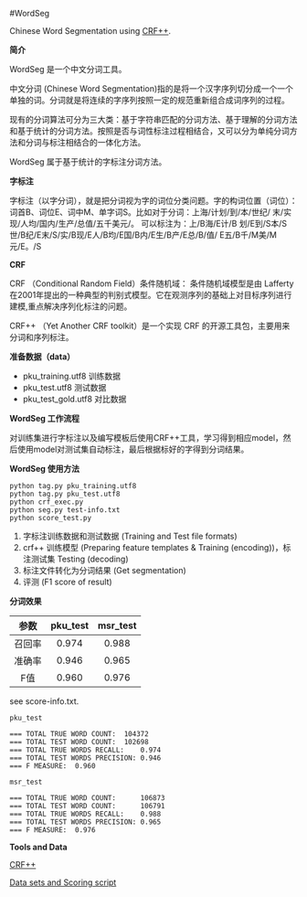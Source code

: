 #WordSeg

Chinese Word Segmentation using [CRF++][link1].

**简介**

WordSeg 是一个中文分词工具。

中文分词 (Chinese Word Segmentation)指的是将一个汉字序列切分成一个一个单独的词。分词就是将连续的字序列按照一定的规范重新组合成词序列的过程。

现有的分词算法可分为三大类：基于字符串匹配的分词方法、基于理解的分词方法和基于统计的分词方法。按照是否与词性标注过程相结合，又可以分为单纯分词方法和分词与标注相结合的一体化方法。

WordSeg 属于基于统计的字标注分词方法。

**字标注**

字标注（以字分词），就是把分词视为字的词位分类问题。字的构词位置（词位）： 词首B、词位E、词中M、单字词S。比如对于分词：上海/计划/到/本/世纪/ 末/实现/人均/国内/生产/总值/五千美元/。 可以标注为：上/B海/E计/B 划/E到/S本/S世/B纪/E末/S/实/B现/E人/B均/E国/B内/E生/B产/E总/B/值/ E五/B千/M美/M元/E。/S

**CRF**

CRF （Conditional Random Field）条件随机域：
条件随机域模型是由 Lafferty 在2001年提出的一种典型的判别式模型。它在观测序列的基础上对目标序列进行建模,重点解决序列化标注的问题。

CRF++ （Yet Another CRF toolkit）是一个实现 CRF 的开源工具包，主要用来分词和序列标注。

**准备数据（data）**

* pku_training.utf8  训练数据
* pku_test.utf8  测试数据
* pku_test_gold.utf8  对比数据

**WordSeg 工作流程**

对训练集进行字标注以及编写模板后使用CRF++工具，学习得到相应model，然后使用model对测试集自动标注，最后根据标好的字得到分词结果。

**WordSeg 使用方法**

```
python tag.py pku_training.utf8
python tag.py pku_test.utf8
python crf_exec.py
python seg.py test-info.txt
python score_test.py
```

1. 字标注训练数据和测试数据 (Training and Test file formats)
2. crf++ 训练模型 (Preparing feature templates & Training (encoding))，标注测试集 Testing (decoding)
3. 标注文件转化为分词结果 (Get segmentation)
4. 评测 (F1 score of result)

**分词效果**

|参数|pku_test|msr_test|
|:---:|:---:|:---:|
|召回率 |0.974|0.988|
|准确率 |0.946|0.965|
|F值    |0.960|0.976| 

see score-info.txt.

```
pku_test

=== TOTAL TRUE WORD COUNT:	104372
=== TOTAL TEST WORD COUNT:	102698
=== TOTAL TRUE WORDS RECALL:	0.974
=== TOTAL TEST WORDS PRECISION:	0.946
=== F MEASURE:	0.960

msr_test

=== TOTAL TRUE WORD COUNT:      106873
=== TOTAL TEST WORD COUNT:      106791
=== TOTAL TRUE WORDS RECALL:    0.988
=== TOTAL TEST WORDS PRECISION: 0.965
=== F MEASURE:  0.976
```

**Tools and Data**

[CRF++][link1]

[Data sets and Scoring script][link2]

[link1]:http://crfpp.googlecode.com/svn/trunk/doc/index.html

[link2]:http://sighan.cs.uchicago.edu/bakeoff2005/


